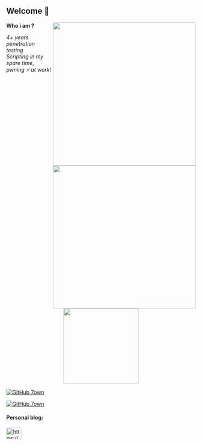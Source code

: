 ## Welcome 👋
**Who i am ?**
<img align='right' src="https://github-readme-stats.vercel.app/api?username=7own&layout=compact&show_icons=true&theme=dark" width="380">
<br>
<img align="right" src="https://github-readme-stats.vercel.app/api/top-langs/?username=7own&layout=compact&show_icons=true&theme=dark" width=380 />
<p><em>4+ years penetration testing<br>
  Scripting in my spare time, pwning ⚡ at work!<br>
  <center>
    <img src="https://media2.giphy.com/media/v1.Y2lkPTc5MGI3NjExNWZpbTRkMDAxcDJtc3dremViZzVyNGg0bWYxY3d2Zmh3dTYwcGZkZiZlcD12MV9pbnRlcm5hbF9naWZfYnlfaWQmY3Q9Zw/X1wdw6wqIePpm/giphy.webp" width="200"> 
  </center>
</em></p>

[![GitHub 7own](https://img.shields.io/github/followers/7own?label=follow%20github&style=flat-square)](https://github.com/7own)
<!-- Twitter, youtube, twitch, ...)-->
[![GitHub 7own](https://komarev.com/ghpvc/?username=7own&label=Profile%20views&color=red&style=flat)](https://github.com/7own)
<br>
</p>

<h4 align="left">Personal blog:</h4>
<p align="left">
<a href="https://7own.github.io/" target="blank"><img align="center" src="https://cdn.jsdelivr.net/npm/simple-icons@3.0.1/icons/rss.svg" alt="https://7own.github.io/" height="30" width="40" /></a>
</p>
